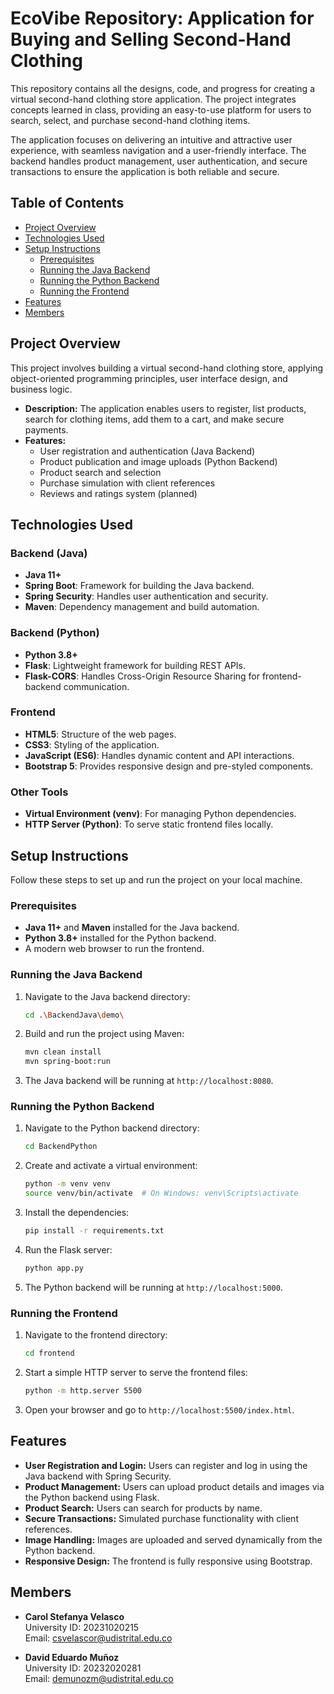# EcoVibe Repository: Application for Buying and Selling Second-Hand Clothing

This repository contains all the designs, code, and progress for creating a virtual second-hand clothing store application. The project integrates concepts learned in class, providing an easy-to-use platform for users to search, select, and purchase second-hand clothing items.

The application focuses on delivering an intuitive and attractive user experience, with seamless navigation and a user-friendly interface. The backend handles product management, user authentication, and secure transactions to ensure the application is both reliable and secure.

## Table of Contents

- [Project Overview](#project-overview)
- [Technologies Used](#technologies-used)
- [Setup Instructions](#setup-instructions)
  - [Prerequisites](#prerequisites)
  - [Running the Java Backend](#running-the-java-backend)
  - [Running the Python Backend](#running-the-python-backend)
  - [Running the Frontend](#running-the-frontend)
- [Features](#features)
- [Members](#members)

## Project Overview

This project involves building a virtual second-hand clothing store, applying object-oriented programming principles, user interface design, and business logic.

- **Description:** The application enables users to register, list products, search for clothing items, add them to a cart, and make secure payments.
- **Features:**
  - User registration and authentication (Java Backend)
  - Product publication and image uploads (Python Backend)
  - Product search and selection
  - Purchase simulation with client references
  - Reviews and ratings system (planned)

## Technologies Used

### **Backend (Java)**
- **Java 11+**
- **Spring Boot**: Framework for building the Java backend.
- **Spring Security**: Handles user authentication and security.
- **Maven**: Dependency management and build automation.

### **Backend (Python)**
- **Python 3.8+**
- **Flask**: Lightweight framework for building REST APIs.
- **Flask-CORS**: Handles Cross-Origin Resource Sharing for frontend-backend communication.

### **Frontend**
- **HTML5**: Structure of the web pages.
- **CSS3**: Styling of the application.
- **JavaScript (ES6)**: Handles dynamic content and API interactions.
- **Bootstrap 5**: Provides responsive design and pre-styled components.

### **Other Tools**
- **Virtual Environment (venv)**: For managing Python dependencies.
- **HTTP Server (Python)**: To serve static frontend files locally.

## Setup Instructions

Follow these steps to set up and run the project on your local machine.

### Prerequisites

- **Java 11+** and **Maven** installed for the Java backend.
- **Python 3.8+** installed for the Python backend.
- A modern web browser to run the frontend.

### Running the Java Backend

1. Navigate to the Java backend directory:
   ```bash
   cd .\BackendJava\demo\
   ```
2. Build and run the project using Maven:
   ```bash
   mvn clean install
   mvn spring-boot:run
   ```
3. The Java backend will be running at `http://localhost:8080`.

### Running the Python Backend

1. Navigate to the Python backend directory:
   ```bash
   cd BackendPython
   ```
2. Create and activate a virtual environment:
   ```bash
   python -m venv venv
   source venv/bin/activate  # On Windows: venv\Scripts\activate
   ```
3. Install the dependencies:
   ```bash
   pip install -r requirements.txt
   ```
4. Run the Flask server:
   ```bash
   python app.py
   ```
5. The Python backend will be running at `http://localhost:5000`.

### Running the Frontend

1. Navigate to the frontend directory:
   ```bash
   cd frontend
   ```
2. Start a simple HTTP server to serve the frontend files:
   ```bash
   python -m http.server 5500
   ```
3. Open your browser and go to `http://localhost:5500/index.html`.

## Features

- **User Registration and Login:** Users can register and log in using the Java backend with Spring Security.
- **Product Management:** Users can upload product details and images via the Python backend using Flask.
- **Product Search:** Users can search for products by name.
- **Secure Transactions:** Simulated purchase functionality with client references.
- **Image Handling:** Images are uploaded and served dynamically from the Python backend.
- **Responsive Design:** The frontend is fully responsive using Bootstrap.

## Members

- **Carol Stefanya Velasco**  
  University ID: 20231020215  
  Email: csvelascor@udistrital.edu.co  

- **David Eduardo Muñoz**  
  University ID: 20232020281  
  Email: demunozm@udistrital.edu.co  

